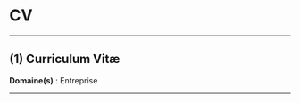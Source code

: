 # CV

--------------------

## (1) Curriculum Vitæ

**Domaine(s)** : Entreprise

--------------------